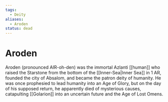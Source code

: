 ```yaml
---
tags:
  - Deity
aliases:
  - Aroden
status: dead
---
```

# Aroden
Aroden (pronounced AIR-oh-den) was the immortal Azlanti [[human]] who raised the Starstone from the bottom of the [[Inner-Sea|Inner Sea]] in 1 AR, founded the city of Absalom, and became the patron deity of humanity. He was once prophesied to lead humanity into an Age of Glory, but on the day of his supposed return, he apparently died of mysterious causes, catapulting [[Golarion]] into an uncertain future and the Age of Lost Omens.
